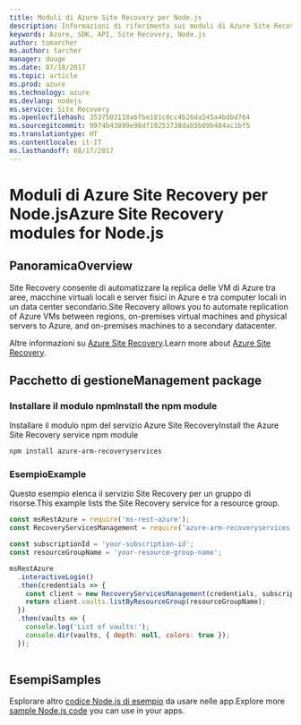 ```yaml
---
title: Moduli di Azure Site Recovery per Node.js
description: Informazioni di riferimento sui moduli di Azure Site Recovery per Node.js
keywords: Azure, SDK, API, Site Recovery, Node.js
author: tomarcher
ms.author: tarcher
manager: douge
ms.date: 07/18/2017
ms.topic: article
ms.prod: azure
ms.technology: azure
ms.devlang: nodejs
ms.service: Site Recovery
ms.openlocfilehash: 3537503118a6fbe181c8cc4b26da545a4bdbd764
ms.sourcegitcommit: 9974b43899e98df10253738dab5b09b484ac1bf5
ms.translationtype: HT
ms.contentlocale: it-IT
ms.lasthandoff: 08/17/2017
---
```

# <a name="azure-site-recovery-modules-for-nodejs"></a><span data-ttu-id="c015a-104">Moduli di Azure Site Recovery per Node.js</span><span class="sxs-lookup"><span data-stu-id="c015a-104">Azure Site Recovery modules for Node.js</span></span>

## <a name="overview"></a><span data-ttu-id="c015a-105">Panoramica</span><span class="sxs-lookup"><span data-stu-id="c015a-105">Overview</span></span>

<span data-ttu-id="c015a-106">Site Recovery consente di automatizzare la replica delle VM di Azure tra aree, macchine virtuali locali e server fisici in Azure e tra computer locali in un data center secondario.</span><span class="sxs-lookup"><span data-stu-id="c015a-106">Site Recovery allows you to automate replication of Azure VMs between regions, on-premises virtual machines and physical servers to Azure, and on-premises machines to a secondary datacenter.</span></span>

<span data-ttu-id="c015a-107">Altre informazioni su [Azure Site Recovery](https://docs.microsoft.com/azure/site-recovery/site-recovery-overview).</span><span class="sxs-lookup"><span data-stu-id="c015a-107">Learn more about [Azure Site Recovery](https://docs.microsoft.com/azure/site-recovery/site-recovery-overview).</span></span>

## <a name="management-package"></a><span data-ttu-id="c015a-108">Pacchetto di gestione</span><span class="sxs-lookup"><span data-stu-id="c015a-108">Management package</span></span>

### <a name="install-the-npm-module"></a><span data-ttu-id="c015a-109">Installare il modulo npm</span><span class="sxs-lookup"><span data-stu-id="c015a-109">Install the npm module</span></span>

<span data-ttu-id="c015a-110">Installare il modulo npm del servizio Azure Site Recovery</span><span class="sxs-lookup"><span data-stu-id="c015a-110">Install the Azure Site Recovery service npm module</span></span>

```bash
npm install azure-arm-recoveryservices
```

### <a name="example"></a><span data-ttu-id="c015a-111">Esempio</span><span class="sxs-lookup"><span data-stu-id="c015a-111">Example</span></span>

<span data-ttu-id="c015a-112">Questo esempio elenca il servizio Site Recovery per un gruppo di risorse.</span><span class="sxs-lookup"><span data-stu-id="c015a-112">This example lists the Site Recovery service for a resource group.</span></span>

```javascript
const msRestAzure = require('ms-rest-azure');
const RecoveryServicesManagement = require('azure-arm-recoveryservices');

const subscriptionId = 'your-subscription-id';
const resourceGroupName = 'your-resource-group-name';

msRestAzure
  .interactiveLogin()
  .then(credentials => {
    const client = new RecoveryServicesManagement(credentials, subscriptionId);
    return client.vaults.listByResourceGroup(resourceGroupName);
  })
  .then(vaults => {
    console.log('List of vaults:');
    console.dir(vaults, { depth: null, colors: true });
  });
  
```

## <a name="samples"></a><span data-ttu-id="c015a-113">Esempi</span><span class="sxs-lookup"><span data-stu-id="c015a-113">Samples</span></span>

<span data-ttu-id="c015a-114">Esplorare altro [codice Node.js di esempio](https://azure.microsoft.com/resources/samples/?platform=nodejs) da usare nelle app.</span><span class="sxs-lookup"><span data-stu-id="c015a-114">Explore more [sample Node.js code](https://azure.microsoft.com/resources/samples/?platform=nodejs) you can use in your apps.</span></span>
